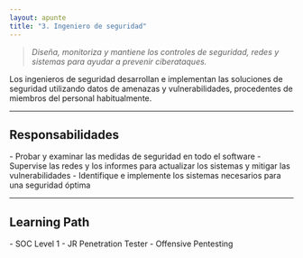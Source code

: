 ```yaml
---
layout: apunte
title: "3. Ingeniero de seguridad"
---
```


>*Diseña, monitoriza y mantiene los controles de seguridad, redes y sistemas para ayudar a prevenir ciberataques.*

Los ingenieros de seguridad desarrollan e implementan las soluciones de seguridad utilizando datos de amenazas y vulnerabilidades, procedentes de miembros del personal habitualmente.

------------------------
<h2>Responsabilidades</h2>
- Probar y examinar las medidas de seguridad en todo el software
- Supervise las redes y los informes para actualizar los sistemas y mitigar las vulnerabilidades
- Identifique e implemente los sistemas necesarios para una seguridad óptima

-----------------------------
<h2>Learning Path</h2>
- SOC Level 1
- JR Penetration Tester
- Offensive Pentesting